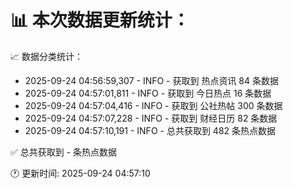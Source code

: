 📊 本次数据更新统计：
==========================

📈 数据分类统计：
- 2025-09-24 04:56:59,307 - INFO - 获取到 热点资讯 84 条数据
- 2025-09-24 04:57:01,811 - INFO - 获取到 今日热点 16 条数据
- 2025-09-24 04:57:04,416 - INFO - 获取到 公社热帖 300 条数据
- 2025-09-24 04:57:07,228 - INFO - 获取到 财经日历 82 条数据
- 2025-09-24 04:57:10,191 - INFO - 总共获取到 482 条热点数据

✅ 总共获取到 - 条热点数据

🕐 更新时间: 2025-09-24 04:57:10
